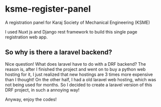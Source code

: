 # ksme-register-panel
A registration panel for Karaj Society of Mechanical Engineering (KSME)

I used Nuxt js and Django rest framework to build this single page registration web app.

## So why is there a laravel backend? 
Nice question! What does laravel have to do with a DRF backend?
The reason is, after I finished the project and went on to buy a python web hosting for it, I just realized that new hostings are 3 times more expensive than I thought!
On the other half, I had a old laravel web hosting, which was not being used for months.
So I decided to create a laravel version of this DRF project, in such a annoying way!

Anyway, enjoy the codes!
